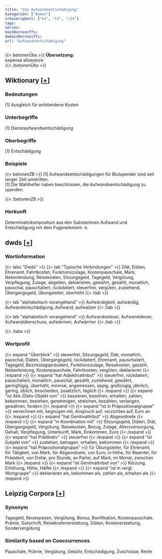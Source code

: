 ```yaml
---
title: "die Aufwandsentschädigung"
kategorien: ["Nomen"]
schwierigkeit: ["k1", "h3", "r14"]
tags:
series:
mainDornseiffs:
domainDornseiffs:
url: "Aufwandsentschädigung"
---
```


{{< betonenÜbs >}}
**Übersetzung:**  
expense allowance  
{{< /betonenÜbs >}}

## Wiktionary [[+](https://de.wiktionary.org/wiki/Aufwandsentschädigung)]

### Bedeutungen
[1] Ausgleich für entstandene Kosten  

### Unterbegriffe
[1] Dienstaufwandsentschädigung  

### Oberbegriffe
[1] Entschädigung  

### Beispiele
{{< betonenZB >}}
[1] Aufwandsentschädigungen für Blutspender sind seit langer Zeit umstritten.  
[1] Die Wahlhelfer haben beschlossen, die Aufwandsentschädigung zu spenden.  

{{< /betonenZB >}}
### Herkunft
Determinativkompositum aus den Substantiven Aufwand und Entschädigung mit dem Fugenelement -s  



## dwds [[+](https://www.dwds.de/wb/Aufwandsentschädigung)]

### Wortinformation
{{< tabs "Dwds" >}}
{{< tab "Typische Verbindungen" >}}
Diät, Diäten, Ehrenamt, Fahrtkosten, Funktionszulage, Kostenpauschale, Mark, Nebenleistung, Reisekosten, Sitzungsgeld, Tagegeld, Vergütung, Verpflegung, Zulage, abgelten, deklarieren, gewährt, gezahlt, monatlich, pauschal, pauschaliert, rückdatiert, steuerfrei, vergüten, zustehend, Übergangsgeld, Übungsleiter, überhöht
{{< /tab >}}

{{< tab "alphabetisch vorangehend" >}}
Aufwändigkeit, aufwändig, Aufwandentschädigung, Aufwand, aufwalzen
{{< /tab >}}

{{< tab "alphabetisch vorangehend" >}}
Aufwandssteuer, Aufwandsteuer, Aufwandüberschuss, aufwärmen, Aufwärmer
{{< /tab >}}

{{< /tabs >}}

### Wortprofil
{{< expand "Überblick" >}} steuerfrei, Sitzungsgeld, Diät, monatlich, pauschal, Diäten, Übergangsgeld, rückdatiert, Ehrenamt, pauschaliert, Tagegeld, Bezirkstagspräsident, Funktionszulage, Reisekosten, gezahlt, Nebenleistung, Kostenpauschale, Fahrtkosten, vergüten, deklarieren {{< /expand >}}
{{< expand "hat Adjektivattribut" >}} steuerfrei, rückdatiert, pauschaliert, monatlich, pauschal, gezahlt, zustehend, gewährt, geringfügig, überhöht, minimal, angemessen, üppig, großzügig, jährlich, gering, üblich, bescheiden, zusätzlich, täglich {{< /expand >}}
{{< expand "ist Akk./Dativ-Objekt von" >}} kassieren, bezeihen, erhalten, zahlen, bekommen, beziehen, genehmigen, streichen, bezahlen, verlangen, gewähren, fordern {{< /expand >}}
{{< expand "ist in Präpositionalgruppe" >}} verrechnen mit, begnügen mit, Anspruch auf, verzichten auf, Euro an {{< /expand >}}
{{< expand "hat Genitivattribut" >}} Abgeordnete {{< /expand >}}
{{< expand "in Koordination mit" >}} Sitzungsgeld, Diäten, Diät, Übergangsgeld, Vergütung, Reisekosten, Bezug, Zulage, Altersversorgung, Gehalt, Verpflegung, Unterkunft, Mark, Einkommen, Euro {{< /expand >}}
{{< expand "hat Prädikativ" >}} steuerfrei {{< /expand >}}
{{< expand "ist Subjekt von" >}} zustehen, betragen, erhalten, bekommen {{< /expand >}}
{{< expand "hat Präpositionalgruppe" >}} für Übungsleiter, für Ehrenamt, für Tätigkeit, von Mark, für Abgeordnete, von Euro, in Höhe, für Beamter, für Präsident, von Dollar, pro Stunde, an Partei, auf Mark, im Monat, zwischen Mark {{< /expand >}}
{{< expand "ist Genitivattribut von" >}} Kürzung, Erhöhung, Höhe, Hälfte {{< /expand >}}
{{< expand "ist in vergl. Wortgruppe" >}} deklarieren als, bekommen als, zahlen als, erhalten als {{< /expand >}}

## Leipzig Corpora [[+](https://corpora.uni-leipzig.de/en/res?word=Aufwandsentschädigung&corpusId=deu_newscrawl-public_2018)]


### Synonym
Tagegeld, Reisespesen, Vergütung, Bonus, Bonifikation, Kostenpauschale, Prämie, Gutschrift, Reisekostenerstattung, Diäten, Kostenerstattung, Sondervergütung


### Similarity based on Cooccurrences
Pauschale, Prämie, Vergütung, Gebühr, Entschädigung, Zuschüsse, Rente

